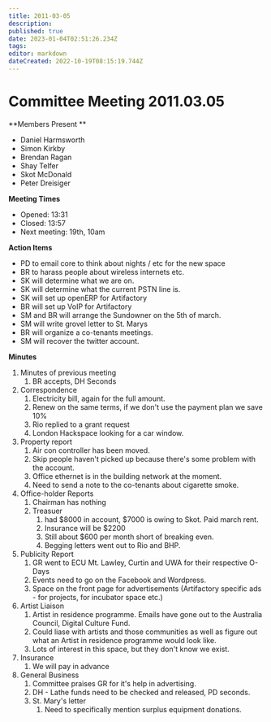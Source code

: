 ```yaml
---
title: 2011-03-05
description: 
published: true
date: 2023-01-04T02:51:26.234Z
tags: 
editor: markdown
dateCreated: 2022-10-19T08:15:19.744Z
---
```


# Committee Meeting 2011.03.05

\*\*Members Present \*\*

-   Daniel Harmsworth
-   Simon Kirkby
-   Brendan Ragan
-   Shay Telfer
-   Skot McDonald
-   Peter Dreisiger

**Meeting Times**

-   Opened: 13:31
-   Closed: 13:57
-   Next meeting: 19th, 10am

**Action Items**

-   PD to email core to think about nights / etc for the new space
-   BR to harass people about wireless internets etc.
-   SK will determine what we are on.
-   SK will determine what the current PSTN line is.
-   SK will set up openERP for Artifactory
-   BR will set up VoIP for Artifactory
-   SM and BR will arrange the Sundowner on the 5th of march.
-   SM will write grovel letter to St. Marys
-   BR will organize a co-tenants meetings.
-   SM will recover the twitter account.

**Minutes**

1.  Minutes of previous meeting
    1.  BR accepts, DH Seconds
2.  Correspondence
    1.  Electricity bill, again for the full amount.
    2.  Renew on the same terms, if we don't use the payment plan we save 10%
    3.  Rio replied to a grant request
    4.  London Hackspace looking for a car window.
3.  Property report
    1.  Air con controller has been moved.
    2.  Skip people haven't picked up because there's some problem with the account.
    3.  Office ethernet is in the building network at the moment.
    4.  Need to send a note to the co-tenants about cigarette smoke.
4.  Office-holder Reports
    1.  Chairman has nothing
    2.  Treasuer
        1.  had \$8000 in account, \$7000 is owing to Skot. Paid march rent.
        2.  Insurance will be \$2200
        3.  Still about \$600 per month short of breaking even.
        4.  Begging letters went out to Rio and BHP.
5.  Publicity Report
    1.  GR went to ECU Mt. Lawley, Curtin and UWA for their respective O-Days
    2.  Events need to go on the Facebook and Wordpress.
    3.  Space on the front page for advertisements (Artifactory specific ads - for projects, for incubator space etc.)
6.  Artist Liaison
    1.  Artist in residence programme. Emails have gone out to the Australia Council, Digital Culture Fund.
    2.  Could liase with artists and those communities as well as figure out what an Artist in residence programme would look like.
    3.  Lots of interest in this space, but they don't know we exist.
7.  Insurance
    1.  We will pay in advance
8.  General Business
    1.  Committee praises GR for it's help in advertising.
    2.  DH - Lathe funds need to be checked and released, PD seconds.
    3.  St. Mary's letter
        1.  Need to specifically mention surplus equipment donations.
